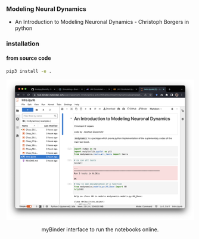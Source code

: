 ### Modeling Neural Dynamics
-  An Introduction to Modeling Neuronal Dynamics - Christoph Borgers in python

### installation

<!-- #### from pip
```sh
pip3 install mndynamics
``` -->

#### from source code
```sh
pip3 install -e .
```


![Cover](https://github.com/Ziaeemehr/mndynamics/blob/main/Screenshot%202022-12-20%20at%2023.24.36.png )
<p align="center">
 myBinder interface to run the notebooks online. 
</p>

